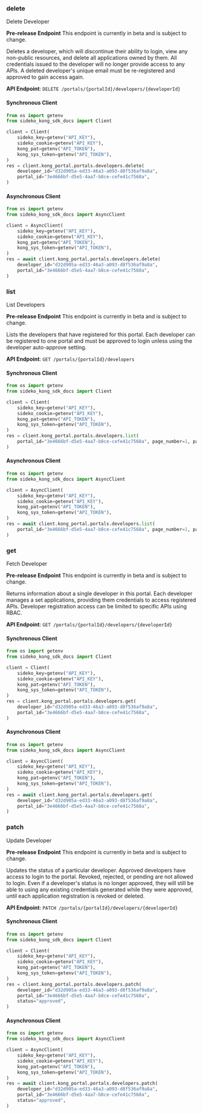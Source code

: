 
### delete <a name="delete"></a>
Delete Developer

**Pre-release Endpoint**
This endpoint is currently in beta and is subject to change.

Deletes a developer, which will discontinue their ability to login, view any non-public resources, and delete all applications owned by them. All credentials issued to the developer will no longer provide access to any APIs. A deleted developer's unique email must be re-registered and approved to gain access again.

**API Endpoint**: `DELETE /portals/{portalId}/developers/{developerId}`

#### Synchronous Client

```python
from os import getenv
from sideko_kong_sdk_docs import Client

client = Client(
    sideko_key=getenv("API_KEY"),
    sideko_cookie=getenv("API_KEY"),
    kong_pat=getenv("API_TOKEN"),
    kong_sys_token=getenv("API_TOKEN"),
)
res = client.kong_portal.portals.developers.delete(
    developer_id="d32d905a-ed33-46a3-a093-d8f536af9a8a",
    portal_id="3e4666bf-d5e5-4aa7-b8ce-cefe41c7568a",
)
```

#### Asynchronous Client

```python
from os import getenv
from sideko_kong_sdk_docs import AsyncClient

client = AsyncClient(
    sideko_key=getenv("API_KEY"),
    sideko_cookie=getenv("API_KEY"),
    kong_pat=getenv("API_TOKEN"),
    kong_sys_token=getenv("API_TOKEN"),
)
res = await client.kong_portal.portals.developers.delete(
    developer_id="d32d905a-ed33-46a3-a093-d8f536af9a8a",
    portal_id="3e4666bf-d5e5-4aa7-b8ce-cefe41c7568a",
)
```

### list <a name="list"></a>
List Developers

**Pre-release Endpoint**
This endpoint is currently in beta and is subject to change.

Lists the developers that have registered for this portal. Each developer can be registered to one portal and must be approved to login unless using the developer auto-approve setting.

**API Endpoint**: `GET /portals/{portalId}/developers`

#### Synchronous Client

```python
from os import getenv
from sideko_kong_sdk_docs import Client

client = Client(
    sideko_key=getenv("API_KEY"),
    sideko_cookie=getenv("API_KEY"),
    kong_pat=getenv("API_TOKEN"),
    kong_sys_token=getenv("API_TOKEN"),
)
res = client.kong_portal.portals.developers.list(
    portal_id="3e4666bf-d5e5-4aa7-b8ce-cefe41c7568a", page_number=1, page_size=10
)
```

#### Asynchronous Client

```python
from os import getenv
from sideko_kong_sdk_docs import AsyncClient

client = AsyncClient(
    sideko_key=getenv("API_KEY"),
    sideko_cookie=getenv("API_KEY"),
    kong_pat=getenv("API_TOKEN"),
    kong_sys_token=getenv("API_TOKEN"),
)
res = await client.kong_portal.portals.developers.list(
    portal_id="3e4666bf-d5e5-4aa7-b8ce-cefe41c7568a", page_number=1, page_size=10
)
```

### get <a name="get"></a>
Fetch Developer

**Pre-release Endpoint**
This endpoint is currently in beta and is subject to change.

Returns information about a single developer in this portal. Each developer manages a set applications, providing them credentials to access registered APIs. Developer registration access can be limited to specific APIs using RBAC.

**API Endpoint**: `GET /portals/{portalId}/developers/{developerId}`

#### Synchronous Client

```python
from os import getenv
from sideko_kong_sdk_docs import Client

client = Client(
    sideko_key=getenv("API_KEY"),
    sideko_cookie=getenv("API_KEY"),
    kong_pat=getenv("API_TOKEN"),
    kong_sys_token=getenv("API_TOKEN"),
)
res = client.kong_portal.portals.developers.get(
    developer_id="d32d905a-ed33-46a3-a093-d8f536af9a8a",
    portal_id="3e4666bf-d5e5-4aa7-b8ce-cefe41c7568a",
)
```

#### Asynchronous Client

```python
from os import getenv
from sideko_kong_sdk_docs import AsyncClient

client = AsyncClient(
    sideko_key=getenv("API_KEY"),
    sideko_cookie=getenv("API_KEY"),
    kong_pat=getenv("API_TOKEN"),
    kong_sys_token=getenv("API_TOKEN"),
)
res = await client.kong_portal.portals.developers.get(
    developer_id="d32d905a-ed33-46a3-a093-d8f536af9a8a",
    portal_id="3e4666bf-d5e5-4aa7-b8ce-cefe41c7568a",
)
```

### patch <a name="patch"></a>
Update Developer

**Pre-release Endpoint**
This endpoint is currently in beta and is subject to change.

Updates the status of a particular developer. Approved developers have access to login to the portal. Revoked, rejected, or pending are not allowed to login. Even if a developer's status is no longer approved, they will still be able to using any existing credentials generated while they were approved, until each application registration is revoked or deleted.

**API Endpoint**: `PATCH /portals/{portalId}/developers/{developerId}`

#### Synchronous Client

```python
from os import getenv
from sideko_kong_sdk_docs import Client

client = Client(
    sideko_key=getenv("API_KEY"),
    sideko_cookie=getenv("API_KEY"),
    kong_pat=getenv("API_TOKEN"),
    kong_sys_token=getenv("API_TOKEN"),
)
res = client.kong_portal.portals.developers.patch(
    developer_id="d32d905a-ed33-46a3-a093-d8f536af9a8a",
    portal_id="3e4666bf-d5e5-4aa7-b8ce-cefe41c7568a",
    status="approved",
)
```

#### Asynchronous Client

```python
from os import getenv
from sideko_kong_sdk_docs import AsyncClient

client = AsyncClient(
    sideko_key=getenv("API_KEY"),
    sideko_cookie=getenv("API_KEY"),
    kong_pat=getenv("API_TOKEN"),
    kong_sys_token=getenv("API_TOKEN"),
)
res = await client.kong_portal.portals.developers.patch(
    developer_id="d32d905a-ed33-46a3-a093-d8f536af9a8a",
    portal_id="3e4666bf-d5e5-4aa7-b8ce-cefe41c7568a",
    status="approved",
)
```
